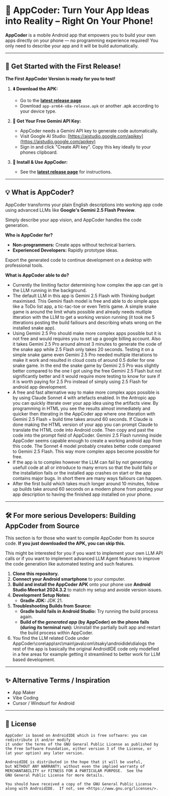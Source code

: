 # 📱 AppCoder: Turn Your App Ideas into Reality – Right On Your Phone!

**AppCoder** is a mobile Android app that empowers you to build your own apps directly on your phone — no programming experience required! You only need to describe your app and it will be build automatically.

---

## 🚀 Get Started with the First Release!

**The First AppCoder Version is ready for you to test!**

1.  **⬇️ Download the APK:**
    *   Go to the **[latest release page](https://github.com/ChristophGeske/AppCoder/releases)**
    *   Download `app-arm64-v8a-release.apk` or another .apk according to your device type.

2.  **🔑 Get Your Free Gemini API Key:**
    *   AppCoder needs a Gemini API key to generate code automatically.
    *   Visit Google AI Studio: [https://aistudio.google.com/apikey](https://aistudio.google.com/apikey)
    *   Sign in and click "Create API key". Copy this key ideally to your phones clipboard.

3.  **📲 Install & Use AppCoder:**
    *   See the **[latest release page](https://github.com/ChristophGeske/AppCoder/releases)** for instructions.

---

## 💡 What is AppCoder?

AppCoder transforms your plain English descriptions into working app code using advanced LLMs like **Google's Gemini 2.5 Flash Preview**. 

Simply describe your app vision, and AppCoder handles the code generation.

**Who is AppCoder for?**
*   **Non-programmers:** Create apps without technical barriers.
*   **Experienced Developers:** Rapidly prototype ideas.

Export the generated code to continue development on a desktop with professional tools.

**What is AppCoder able to do?**
*   Currently the limiting factor determining how complex the app can get is the LLM running in the background.
*   The default LLM in this app is Gemini 2.5 Flash with Thinking budget maximised. This Gemini flash model is free and able to do simple apps like a ToDo list app, a tic-tac-toe or even Tetris game. A simple snake game is around the limit whats possible and already needs mutliple itteration with the LLM to get a working version running (it took me 5 itterations posting the build failiours and describing whats wrong on the installed snake app).
*   Using Gemini 2.5 Pro should make more complex apps possible but it is not free and would requires you to set up a google billing account. Also it takes Gemini 2.5 Pro around almost 3 minutes to generate the code of the snake app while 2.5 Flash only takes 20 seconds. Testing it on a simple snake game even Gemini 2.5 Pro needed multiple itterations to make it work and resulted in cloud costs of around 0.5 doller for one snake game. In the end the snake game by Gemini 2.5 Pro was slightly better compared to the one I got using the free Gemini 2.5 Flash but not significantly better and it would require more testing to know for sure if it is worth paying for 2.5 Pro instead of simply using 2.5 Flash for android app development. 
*   A free and fast alternative way to make more complex apps possible is by using Claude Sonnet 4 with artefacts enabled. In the Antropic app you can quickly itterate over your app idea using the artifacts view. By programming in HTML you see the results almost immediately and quicker then itterating in the AppCoder app where one itteration with Gemini 2.5 Flash + build time takes around 60 seconds. If Claude is done making the HTML version of your app you can prompt Claude to translate the HTML code into Android code. Then copy and past the code into the prompt field of AppCoder. Gemini 2.5 Flash running inside AppCoder seems capable enough to create a working android app from this code. The Sonnet 4 model probably creates better code compared to Gemini 2.5 Flash. This way more complex apps become possible for free.
*   If the app is to complex however the LLM can fail by not generating usefull code at all or introduce to many errors so that the build fails or the installation fails or the installed app crashes on start or the app contains major bugs. In short there are many ways failiours can happen.
*   After the first build which takes much longer around 10 minutes, follow up builds take around 60 seconds on a modern phone from posting your app description to having the finished app installed on your phone.

---

## 🛠️ For more serious Developers: Building AppCoder from Source

This section is for those who want to compile AppCoder from its source code. **If you just downloaded the APK, you can skip this.**

This might be interested for you if you want to implement your own LLM API calls or if you want to implement advanced LLM Agent features to improve the code generation like automated testing and such features.

1.  **Clone this repository.**
2.  **Connect your Android smartphone** to your computer.
3.  **Build and install the AppCoder APK** onto your phone use **Android Studio Meerkat 2024.3.2** to match my setup and avoide version issues.
4.  **Development Setup Notes:**
    *   **Gradle JDK:** JDK 21.
5.  **Troubleshooting Builds from Source:**
    *   **Gradle build fails in Android Studio:** Try running the build process again.
    *   **Build of the *generated app* (by AppCoder) on the phone fails (during its terminal run):** Uninstall the partially built app and restart the build process within AppCoder.
6. You find the LLM related Code under AppCoder\core\app\src\main\java\com\itsaky\androidide\dialogs the rest of the app is basically the original AndroidIDE code only modefied in a few areas for example getting it streamlined to better work for LLM based development.

---
## ✨ Alternative Terms / Inspiration

*   App Maker
*   Vibe Coding
*   Cursor / Windsurf for Android

---

## 📜 License

```
AppCoder is based on AndroidIDE which is free software: you can redistribute it and/or modify
it under the terms of the GNU General Public License as published by
the Free Software Foundation, either version 3 of the License, or
(at your option) any later version.

AndroidIDE is distributed in the hope that it will be useful,
but WITHOUT ANY WARRANTY; without even the implied warranty of
MERCHANTABILITY or FITNESS FOR A PARTICULAR PURPOSE.  See the
GNU General Public License for more details.

You should have received a copy of the GNU General Public License
along with AndroidIDE.  If not, see <https://www.gnu.org/licenses/>.
```
